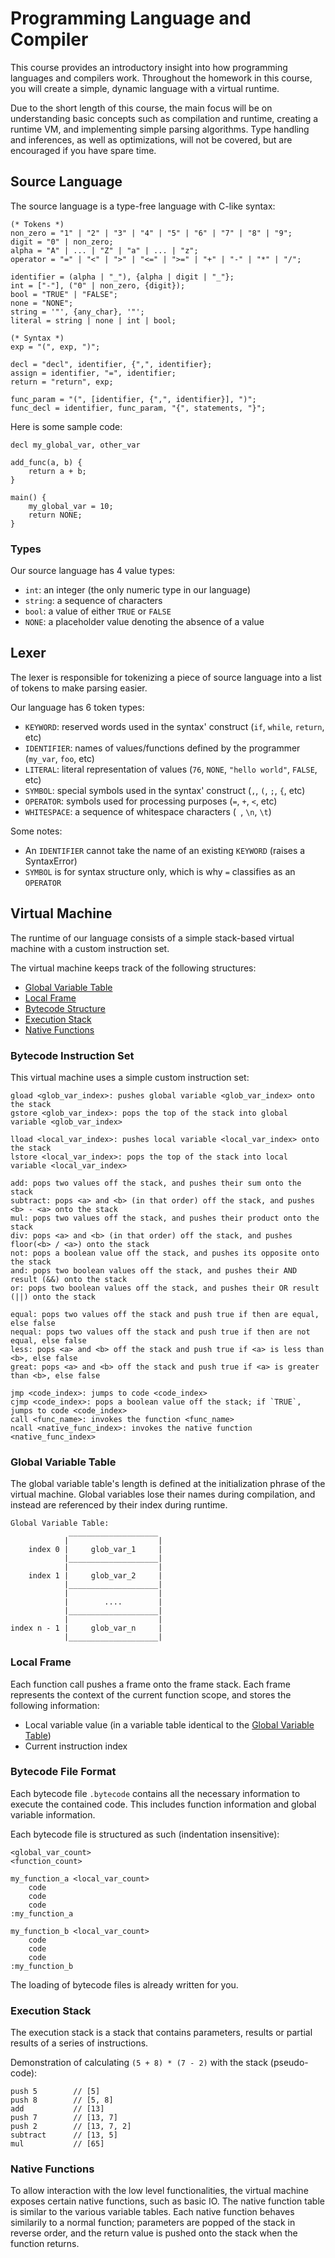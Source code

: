 # Programming Language and Compiler

This course provides an introductory insight into how programming languages and compilers work. Throughout the homework in this course, you will create a simple, dynamic language with a virtual runtime.

Due to the short length of this course, the main focus will be on understanding basic concepts such as compilation and runtime, creating a runtime VM, and implementing simple parsing algorithms. Type handling and inferences, as well as optimizations, will not be covered, but are encouraged if you have spare time.

## Source Language

The source language is a type-free language with C-like syntax:

```
(* Tokens *)
non_zero = "1" | "2" | "3" | "4" | "5" | "6" | "7" | "8" | "9";
digit = "0" | non_zero;
alpha = "A" | ... | "Z" | "a" | ... | "z";
operator = "=" | "<" | ">" | "<=" | ">=" | "+" | "-" | "*" | "/";

identifier = (alpha | "_"), {alpha | digit | "_"};
int = ["-"], ("0" | non_zero, {digit});
bool = "TRUE" | "FALSE";
none = "NONE";
string = '"', {any_char}, '"';
literal = string | none | int | bool;

(* Syntax *)
exp = "(", exp, ")";

decl = "decl", identifier, {",", identifier};
assign = identifier, "=", identifier;
return = "return", exp;

func_param = "(", [identifier, {",", identifier}], ")";
func_decl = identifier, func_param, "{", statements, "}";
```

Here is some sample code:

```
decl my_global_var, other_var

add_func(a, b) {
    return a + b;
}

main() {
    my_global_var = 10;
    return NONE;
}
```

### Types

Our source language has 4 value types:
- `int`: an integer (the only numeric type in our language)
- `string`: a sequence of characters
- `bool`: a value of either `TRUE` or `FALSE`
- `NONE`: a placeholder value denoting the absence of a value

## Lexer

The lexer is responsible for tokenizing a piece of source language into a list of tokens to make parsing easier.

Our language has 6 token types:
- `KEYWORD`: reserved words used in the syntax' construct (`if`, `while`, `return`, etc)
- `IDENTIFIER`: names of values/functions defined by the programmer (`my_var`, `foo`, etc)
- `LITERAL`: literal representation of values (`76`, `NONE`, `"hello world"`, `FALSE`, etc)
- `SYMBOL`: special symbols used in the syntax' construct (`,`, `(`, `;`, `{`, etc)
- `OPERATOR`: symbols used for processing purposes (`=`, `+`, `<`, etc)
- `WHITESPACE`: a sequence of whitespace characters (` `, `\n`, `\t`)

Some notes:
- An `IDENTIFIER` cannot take the name of an existing `KEYWORD` (raises a SyntaxError)
- `SYMBOL` is for syntax structure only, which is why `=` classifies as an `OPERATOR`

## Virtual Machine

The runtime of our language consists of a simple stack-based virtual machine with a custom instruction set.

The virtual machine keeps track of the following structures:
- [Global Variable Table](#global-variable-table)
- [Local Frame](#local-frame)
- [Bytecode Structure](#bytecode-file-format)
- [Execution Stack](#execution-stack)
- [Native Functions](#native-functions)

### Bytecode Instruction Set

This virtual machine uses a simple custom instruction set:

```
gload <glob_var_index>: pushes global variable <glob_var_index> onto the stack
gstore <glob_var_index>: pops the top of the stack into global variable <glob_var_index>

lload <local_var_index>: pushes local variable <local_var_index> onto the stack
lstore <local_var_index>: pops the top of the stack into local variable <local_var_index>

add: pops two values off the stack, and pushes their sum onto the stack
subtract: pops <a> and <b> (in that order) off the stack, and pushes <b> - <a> onto the stack
mul: pops two values off the stack, and pushes their product onto the stack
div: pops <a> and <b> (in that order) off the stack, and pushes floor(<b> / <a>) onto the stack
not: pops a boolean value off the stack, and pushes its opposite onto the stack
and: pops two boolean values off the stack, and pushes their AND result (&&) onto the stack
or: pops two boolean values off the stack, and pushes their OR result (||) onto the stack

equal: pops two values off the stack and push true if then are equal, else false
nequal: pops two values off the stack and push true if then are not equal, else false
less: pops <a> and <b> off the stack and push true if <a> is less than <b>, else false
great: pops <a> and <b> off the stack and push true if <a> is greater than <b>, else false

jmp <code_index>: jumps to code <code_index>
cjmp <code_index>: pops a boolean value off the stack; if `TRUE`, jumps to code <code_index>
call <func_name>: invokes the function <func_name>
ncall <native_func_index>: invokes the native function <native_func_index>
```

### Global Variable Table

The global variable table's length is defined at the initialization phrase of the virtual machine. Global variables lose their names during compilation, and instead are referenced by their index during runtime.

```
Global Variable Table:
             ____________________
            |                    |
    index 0 |     glob_var_1     |
            |____________________|
            |                    |
    index 1 |     glob_var_2     |
            |____________________|
            |                    |
            |        ....        |
            |____________________|
            |                    |
index n - 1 |     glob_var_n     |
            |____________________|
```

### Local Frame

Each function call pushes a frame onto the frame stack. Each frame represents the context of the current function scope, and stores the following information:

- Local variable value (in a variable table identical to the [Global Variable Table](#GlobalVariableTable))
- Current instruction index

### Bytecode File Format

Each bytecode file `.bytecode` contains all the necessary information to execute the contained code. This includes function information and global variable information.

Each bytecode file is structured as such (indentation insensitive):

```
<global_var_count>
<function_count>

my_function_a <local_var_count>
    code
    code
    code
:my_function_a

my_function_b <local_var_count>
    code
    code
    code
:my_function_b
```

The loading of bytecode files is already written for you.

### Execution Stack

The execution stack is a stack that contains parameters, results or partial results of a series of instructions.

Demonstration of calculating `(5 + 8) * (7 - 2)` with the stack (pseudo-code):

```
push 5        // [5]
push 8        // [5, 8]
add           // [13]
push 7        // [13, 7]
push 2        // [13, 7, 2]
subtract      // [13, 5]
mul           // [65]
```

### Native Functions

To allow interaction with the low level functionalities, the virtual machine exposes certain native functions, such as basic IO. The native function table is similar to the various variable tables. Each native function behaves similarily to a normal function; parameters are popped of the stack in reverse order, and the return value is pushed onto the stack when the function returns.